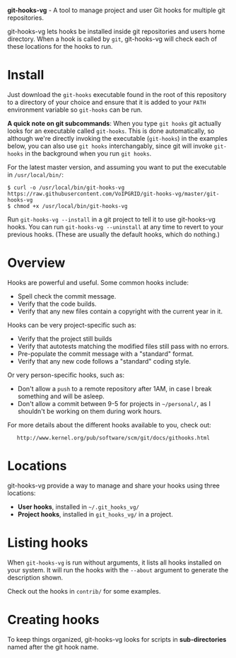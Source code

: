 **git-hooks-vg** - A tool to manage project and user Git hooks for multiple git repositories.

git-hooks-vg lets hooks be installed inside git repositories and users home directory.
When a hook is called by `git`, git-hooks-vg will check each of these locations for the hooks to run.


Install
=======

Just download the `git-hooks` executable found in the root of this repository to a directory of your
choice and ensure that it is added to your `PATH` environment variable so `git-hooks` can be run.

**A quick note on git subcommands**: When you type `git hooks` git actually looks for an
executable called `git-hooks`. This is done automatically, so although we're directly invoking
the executable (`git-hooks`) in the examples below, you can also use `git hooks` interchangably, since
git will invoke `git-hooks` in the background when you run `git hooks`.

For the latest master version, and assuming you want to put the executable in `/usr/local/bin/`:
```
$ curl -o /usr/local/bin/git-hooks-vg https://raw.githubusercontent.com/VoIPGRID/git-hooks-vg/master/git-hooks-vg
$ chmod +x /usr/local/bin/git-hooks-vg
```

Run `git-hooks-vg --install` in a git project to tell it to use git-hooks-vg hooks.  You can run
`git-hooks-vg --uninstall` at any time to revert to your previous hooks.  (These are usually the
default hooks, which do nothing.)


Overview
========

Hooks are powerful and useful.  Some common hooks include:

- Spell check the commit message.
- Verify that the code builds.
- Verify that any new files contain a copyright with the current year in it.

Hooks can be very project-specific such as:

- Verify that the project still builds
- Verify that autotests matching the modified files still pass with no errors.
- Pre-populate the commit message with a "standard" format.
- Verify that any new code follows a "standard" coding style.

Or very person-specific hooks, such as:

- Don't allow a `push` to a remote repository after 1AM, in case I break something and will be asleep.
- Don't allow a commit between 9-5 for projects in `~/personal/`, as I shouldn't be working on them during work hours.

For more details about the different hooks available to you, check out:

       http://www.kernel.org/pub/software/scm/git/docs/githooks.html



Locations
=========

git-hooks-vg provide a way to manage and share your hooks using three locations:

 - **User hooks**, installed in `~/.git_hooks_vg/`
 - **Project hooks**, installed in `git_hooks_vg/` in a project.


Listing hooks
=============

When `git-hooks-vg` is run without arguments, it lists all hooks installed on your system.  It will run the hooks with the `--about` argument to generate the description shown.

Check out the hooks in `contrib/` for some examples.


Creating hooks
==============

To keep things organized, git-hooks-vg looks for scripts in **sub-directories** named after the git hook name.
